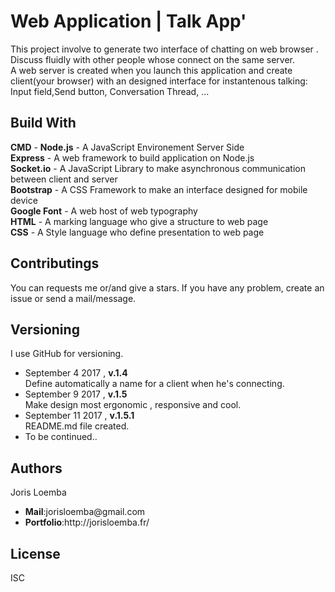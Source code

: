 # Web Application | Talk App'

This project involve to generate two interface of chatting on web browser . Discuss fluidly with other people whose connect on the same server.
<br>A web server is created when you launch this application and create client(your browser) with an designed interface for instantenous talking:
Input field,Send button, Conversation Thread, ...


## Build With

<b>CMD</b> -
<b>Node.js</b> - A JavaScript Environement Server Side<br>
<b>Express</b> - A web framework to build application on Node.js<br>
<b>Socket.io</b> - A JavaScript Library to make asynchronous communication between client and server<br>
<b>Bootstrap</b> - A CSS Framework to make an interface designed for mobile device<br>
<b>Google Font</b> - A web host of web typography<br>
<b>HTML</b> - A marking language who give a structure to web page<br>
<b>CSS</b> - A Style language who define presentation to web page<br>


## Contributings

You can requests me or/and give a stars. If you have any problem, create an issue or send a mail/message.

## Versioning

I use GitHub for versioning.<br>
<ul>
  <li>September 4 2017 , <b>v.1.4</b>
    <br>
  Define automatically a name for a client when he's connecting.
  </li>
  <li>September 9 2017 , <b>v.1.5</b>
  <br>
  Make design most ergonomic , responsive and cool.</li>
  <li>September 11 2017 , <b>v.1.5.1</b>
  <br>
  README.md file created.</li>
  <li>To be continued..</li>
</ul>

## Authors

Joris Loemba
<ul>
  <li><b>Mail</b>:jorisloemba@gmail.com</li>
  <li><b>Portfolio</b>:http://jorisloemba.fr/</li>
</ul>

## License

ISC
